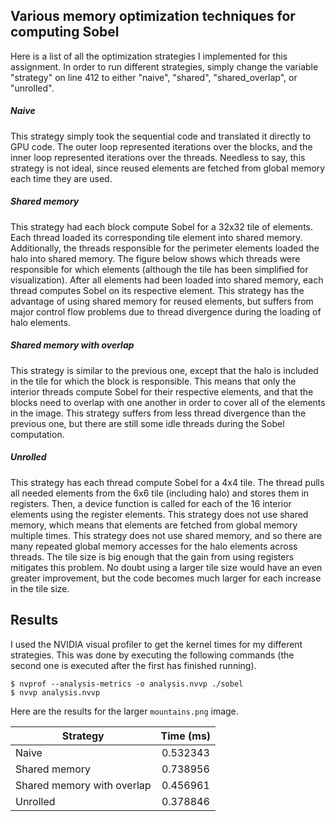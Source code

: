 ## Various memory optimization techniques for computing Sobel

Here is a list of all the optimization strategies I implemented for this assignment.
In order to run different strategies, simply change the variable "strategy" on line
412 to either "naive", "shared", "shared\_overlap", or "unrolled".

##### Naive
This strategy simply took the sequential code and translated it directly to GPU
code. The outer loop represented iterations over the blocks, and the inner loop
represented iterations over the threads.  Needless to say, this strategy is not
ideal, since reused elements are fetched from global memory each time they are
used.

##### Shared memory
This strategy had each block compute Sobel for a 32x32 tile of elements.  Each
thread loaded its corresponding tile element into shared memory.  Additionally,
the threads responsible for the perimeter elements loaded the halo into shared
memory.  The figure below shows which threads were responsible for which elements
(although the tile has been simplified for visualization). After all elements had
been loaded into shared memory, each thread computes Sobel on its respective
element. This strategy has the advantage of using shared memory for reused elements,
but suffers from major control flow problems due to thread divergence during the
loading of halo elements.

##### Shared memory with overlap
This strategy is similar to the previous one, except that the halo is included in
the tile for which the block is responsible.  This means that only the interior
threads compute Sobel for their respective elements, and that the blocks need to
overlap with one another in order to cover all of the elements in the image. This
strategy suffers from less thread divergence than the previous one, but there are
still some idle threads during the Sobel computation.

##### Unrolled
This strategy has each thread compute Sobel for a 4x4 tile.  The thread pulls all
needed elements from the 6x6 tile (including halo) and stores them in registers.
Then, a device function is called for each of the 16 interior elements using the
register elements.  This strategy does not use shared memory, which means that
elements are fetched from global memory multiple times.  This strategy does not
use shared memory, and so there are many repeated global memory accesses for the
halo elements across threads.  The tile size is big enough that the gain from using
registers mitigates this problem.  No doubt using a larger tile size would have an
even greater improvement, but the code becomes much larger for each increase in the
tile size.

## Results
I used the NVIDIA visual profiler to get the kernel times for my different
strategies.  This was done by executing the following commands (the second one is
executed after the first has finished running).

```
$ nvprof --analysis-metrics -o analysis.nvvp ./sobel
$ nvvp analysis.nvvp
```

Here are the results for the larger `mountains.png` image.

| Strategy                   | Time (ms) |
| -------------------------- |:---------:|
| Naive                      | 0.532343  |
| Shared memory              | 0.738956  |
| Shared memory with overlap | 0.456961  |
| Unrolled                   | 0.378846  |
